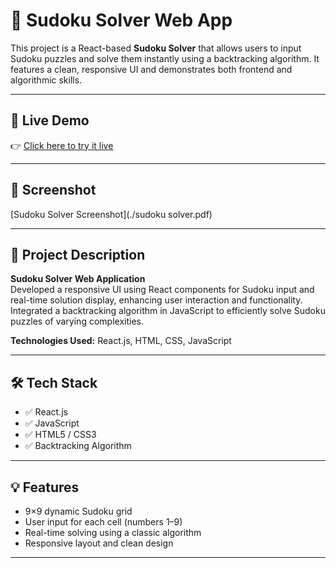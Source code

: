 # 🧩 Sudoku Solver Web App

This project is a React-based **Sudoku Solver** that allows users to input Sudoku puzzles and solve them instantly using a backtracking algorithm. It features a clean, responsive UI and demonstrates both frontend and algorithmic skills.

---

## 🔗 Live Demo

👉 [Click here to try it live](https://suparna62.github.io/codtech-task-3-sudoku-solver)

---

## 📸 Screenshot

[Sudoku Solver Screenshot](./sudoku solver.pdf)

---

## 💼 Project Description

**Sudoku Solver Web Application**  
Developed a responsive UI using React components for Sudoku input and real-time solution display, enhancing user interaction and functionality.  
Integrated a backtracking algorithm in JavaScript to efficiently solve Sudoku puzzles of varying complexities.  

**Technologies Used:** React.js, HTML, CSS, JavaScript

---

## 🛠️ Tech Stack

- ✅ React.js
- ✅ JavaScript
- ✅ HTML5 / CSS3
- ✅ Backtracking Algorithm

---

## 💡 Features

- 9×9 dynamic Sudoku grid
- User input for each cell (numbers 1–9)
- Real-time solving using a classic algorithm
- Responsive layout and clean design

---

